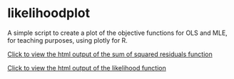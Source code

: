 # likelihoodplot
A simple script to create a plot of the objective functions for OLS and MLE, for teaching purposes, using plotly for R.

<a href="https://cdn.rawgit.com/lrheault/likelihoodplot/a5c932cf/demo_OLS.html" target="_blank">Click to view the html output of the sum of squared residuals function</a>

<a href="https://cdn.rawgit.com/lrheault/likelihoodplot/a5c932cf/demo_MLE.html" target="_blank">Click to view the html output of the likelihood function</a>

